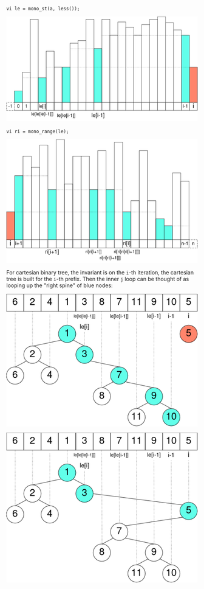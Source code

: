 `vi le = mono_st(a, less());`

![](mono_stack_le.png)

`vi ri = mono_range(le);`

![](mono_stack_ri.png)

For cartesian binary tree, the invariant is on the `i`-th iteration, the
cartesian tree is built for the `i`-th prefix. Then the inner `j` loop can be
thought of as looping up the "right spine" of blue nodes:

![](cartesian_binary_tree_before.png)

![](cartesian_binary_tree_after.png)
